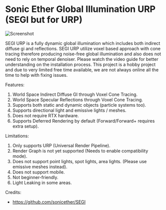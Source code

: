 # Sonic Ether Global Illumination URP (SEGI but for URP)
![Screenshot](Thumbnail.gif)

SEGI URP is a fully dynamic global illumination which includes both indirect diffuse gi and reflections. SEGI URP utilize voxel based approach with cone tracing therefore producing noise-free global illumination and also does not need to rely on temporal denoiser. Please watch the video guide for better understanding on the installation process. This project is a hobby project and due to very limited free time available, we are not always online all the time to help with fixing issues.

Features:
1. World Space Indirect Diffuse GI through Voxel Cone Tracing.
2. World Space Specular Reflections through Voxel Cone Tracing.
3. Supports both static and dynamic objects (particle systems too).
4. Supports directional light and emissive lights / meshes.
6. Does not require RTX hardware.
7. Supports Deferred Rendering by default (Forward/Forward+ requires extra setup).

Limitations:
1. Only supports URP (Universal Render Pipeline).
2. Render Graph is not yet supported (Needs to enable compatibility mode).
3. Does not support point lights, spot lights, area lights. (Please use emissive meshes instead).
4. Does not support mobile.
5. Not beginner-friendly.
6. Light Leaking in some areas.

Credits:
- https://github.com/sonicether/SEGI
